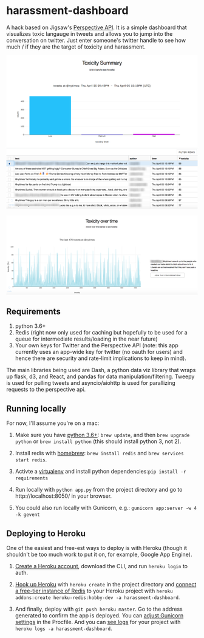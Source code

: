 
# harassment-dashboard

A hack based on Jigsaw's [Perspective API](https://www.perspectiveapi.com).  It is a simple dashboard that visualizes toxic langauge in tweets and allows you to jump into the conversation on twitter.  Just enter someone's twitter handle to see how much / if they are the target of toxicity and harassment.

![Alt text](/images/toxicity-summary-image-obfuscated.png?raw=true "Toxicity Summary")


![Alt text](/images/toxicity-over-time-image-obfuscated.png?raw=true "Toxicity over time")

## Requirements

1. python 3.6+
2. Redis (right now only used for caching but hopefully to be used for a queue for intermediate results/loading in the near future)
3. Your own keys for Twitter and the Perspective API (note: this app currently uses an app-wide key for twitter (no oauth for users) and hence there are security and rate-limit implications to keep in mind).

The main libraries being used are Dash, a python data viz library that wraps up flask, d3, and React, and pandas for data manipulation/filtering.  Tweepy is used for pulling tweets and asyncio/aiohttp is used for parallizing requests to the perspective api.

## Running locally

For now, I'll assume you're on a mac:

1. Make sure you have [python 3.6+](http://docs.python-guide.org/en/latest/starting/install3/osx/): `brew update`, and then `brew upgrade python` or `brew install python` (this should install python 3, not 2).

2. Install redis with [homebrew](https://medium.com/@petehouston/install-and-config-redis-on-mac-os-x-via-homebrew-eb8df9a4f298): `brew install redis` and `brew services start redis`.

3. Activte a [virtualenv](https://packaging.python.org/guides/installing-using-pip-and-virtualenv/) and install python dependencies:`pip install -r requirements`

4. Run locally with `python app.py` from the project directory and go to http://localhost:8050/ in your browser.

5. You could also run locally with Gunicorn, e.g.: `gunicorn app:server -w 4 -k gevent`

## Deploying to Heroku

One of the easiest and free-est ways to deploy is with Heroku (though it shouldn't be too much work to put it on, for example, Google App Engine).

1. [Create a Heroku account](https://devcenter.heroku.com/articles/getting-started-with-python#set-up), download the CLI, and run `heroku login` to auth.

2. [Hook up Heroku](https://devcenter.heroku.com/articles/getting-started-with-python#deploy-the-app) with `heroku create` in the project directory and [connect a free-tier instance of Redis](https://devcenter.heroku.com/articles/heroku-redis) to your Heroku project with `heroku addons:create heroku-redis:hobby-dev -a harassment-dashboard`.

3. And finally, deploy with `git push heroku master`.  Go to the address generated to confirm the app is deployed.  You can [adjust Gunicorn settings](https://devcenter.heroku.com/articles/python-gunicorn) in the Procfile. And you can [see logs](https://devcenter.heroku.com/articles/logging) for your project with `heroku logs -a harassment-dashboard`.
